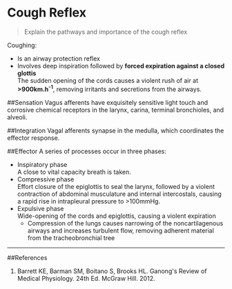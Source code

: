 # Cough Reflex
> Explain the pathways and importance of the cough reflex

Coughing:
* Is an airway protection reflex
* Involves deep inspiration followed by **forced expiration against a closed glottis**  
The sudden opening of the cords causes a violent rush of air at **>900km.h<sup>-1</sup>**, removing irritants and secretions from the airways.

##Sensation
Vagus afferents have exquisitely sensitive light touch and corrosive chemical receptors in the larynx, carina, terminal bronchioles, and alveoli.

##Integration
Vagal afferents synapse in the medulla, which coordinates the effector response.

##Effector
A series of processes occur in three phases:
* Inspiratory phase  
A close to vital capacity breath is taken.
* Compressive phase  
Effort closure of the epiglottis to seal the larynx, followed by a violent contraction of abdominal musculature and internal intercostals, causing a rapid rise in intrapleural pressure to >100mmHg.
* Expulsive phase  
Wide-opening of the cords and epiglottis, causing a violent expiration
    * Compression of the lungs causes narrowing of the noncartilagenous airways and increases turbulent flow, removing adherent material from the tracheobronchial tree

---
##References
1. Barrett KE, Barman SM, Boitano S, Brooks HL. Ganong's Review of Medical Physiology. 24th Ed. McGraw Hill. 2012.
